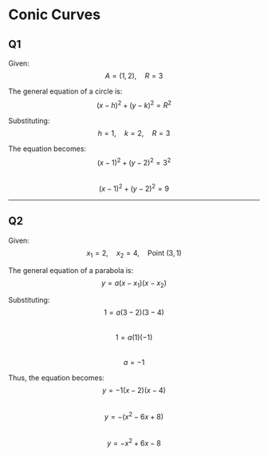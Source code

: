 
# Conic Curves

## Q1
Given:  
$$
A = (1, 2), \quad R = 3
$$

The general equation of a circle is:  
$$
(x - h)^2 + (y - k)^2 = R^2
$$

Substituting:  
$$
h = 1, \quad k = 2, \quad R = 3
$$

The equation becomes:  
$$
(x - 1)^2 + (y - 2)^2 = 3^2
$$  
$$
(x - 1)^2 + (y - 2)^2 = 9
$$

---

## Q2
Given:  
$$
x_1 = 2, \quad x_2 = 4, \quad \text{Point } (3, 1)
$$

The general equation of a parabola is:  
$$
y = a (x - x_1)(x - x_2)
$$

Substituting:  
$$
1 = a (3 - 2)(3 - 4)
$$  
$$
1 = a (1)(-1)
$$  
$$
a = -1
$$

Thus, the equation becomes:  
$$
y = -1 (x - 2)(x - 4)
$$  
$$
y = - (x^2 - 6x + 8)
$$  
$$
y = -x^2 + 6x - 8
$$
